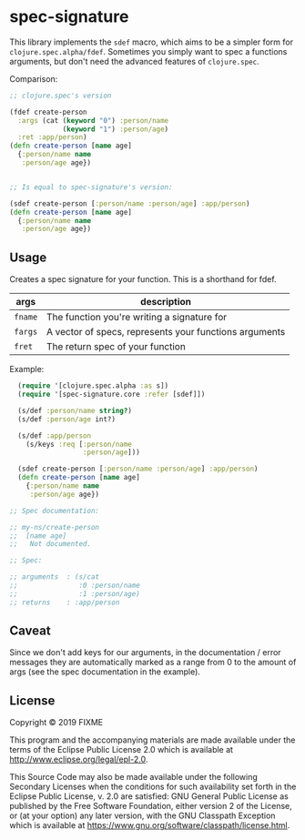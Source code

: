 # spec-signature

This library implements the `sdef` macro, which aims to be a simpler form for
`clojure.spec.alpha/fdef`. Sometimes you simply want to spec a functions
arguments, but don't need the advanced features of `clojure.spec`.

Comparison:


```clojure
;; clojure.spec's version

(fdef create-person
  :args (cat (keyword "0") :person/name
             (keyword "1") :person/age)
  :ret :app/person)
(defn create-person [name age]
  {:person/name name
   :person/age age})


;; Is equal to spec-signature's version:

(sdef create-person [:person/name :person/age] :app/person)
(defn create-person [name age]
  {:person/name name
   :person/age age})
```

## Usage

Creates a spec signature for your function.
This is a shorthand for fdef.

| args    | description                                            |
| ------- | ------------------------------------------------------ |
| `fname` | The function you're writing a signature for            |
| `fargs` | A vector of specs, represents your functions arguments |
| `fret`  | The return spec of your function                       |

Example:

``` Clojure
  (require '[clojure.spec.alpha :as s])
  (require '[spec-signature.core :refer [sdef]])

  (s/def :person/name string?)
  (s/def :person/age int?)

  (s/def :app/person
    (s/keys :req [:person/name
                  :person/age]))

  (sdef create-person [:person/name :person/age] :app/person)
  (defn create-person [name age]
    {:person/name name
     :person/age age})

;; Spec documentation:

;; my-ns/create-person
;;  [name age]
;;   Not documented.

;; Spec:

;; arguments  : (s/cat
;;               :0 :person/name
;;               :1 :person/age)
;; returns    : :app/person
```

## Caveat

Since we don't add keys for our arguments, in the documentation / error messages
they are automatically marked as a range from 0 to the amount of args (see the
spec documentation in the example).

## License

Copyright © 2019 FIXME

This program and the accompanying materials are made available under the
terms of the Eclipse Public License 2.0 which is available at
http://www.eclipse.org/legal/epl-2.0.

This Source Code may also be made available under the following Secondary
Licenses when the conditions for such availability set forth in the Eclipse
Public License, v. 2.0 are satisfied: GNU General Public License as published by
the Free Software Foundation, either version 2 of the License, or (at your
option) any later version, with the GNU Classpath Exception which is available
at https://www.gnu.org/software/classpath/license.html.
